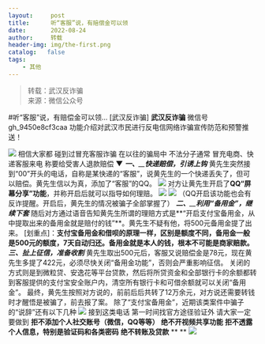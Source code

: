 ```yaml
---
layout:     post
title:      听“客服”说，有赔偿金可以领
date:       2022-08-24
author:     转载
header-img: img/the-first.png
catalog:   false
tags:
    - 其他
---
```


<blockquote><p>转载：武汉反诈骗<br>
来源：微信公众号</p></blockquote>

#听“客服”说，有赔偿金可以领...
[武汉反诈骗]
**武汉反诈骗**
微信号gh_9450e8cf3caa
功能介绍对武汉市民进行反电信网络诈骗宣传防范和预警推送！

![]({{site.baseurl}}/postimg/KGTSXBllbwrfoLbCIribA3aJaO78I3QYzsbNC5fQ47PibMxxnVZdykLzKVusOEMEI85L3mytIEQttvB57zn5vWDQ.jpeg)
相信大家都
碰到过冒充客服诈骗
在以往的骗局中
不法分子通常
冒充电商、快递客服来电
称要给受害人退款赔偿
**▼**
_**一、**__**快递赔偿，引诱上钩**_
黄先生突然接到“00”开头的电话，自称是某快递的“客服”，说黄先生的一个快递丢失了，但可以赔偿。黄先生信以为真，添加了“客服”的QQ。
![]({{site.baseurl}}/postimg/lr7yzsZnle7Iw0e4CVCERDZZv0W8wjgca68LaDIHe3yZ3hoKkE82IGhmAWfcOllJfK0KMniaDibOxS483AZ1JNEQ.jpeg)
对方让黄先生开启了**QQ“屏幕分享”功能**，并称开启后就可以指导如何理赔。
![]({{site.baseurl}}/postimg/lr7yzsZnle7Iw0e4CVCERDZZv0W8wjgc52XFATEaKUSzDjr4l44ibInVLuSyqBibicBONFsjsCiaH5ENAxjE52lT1w.jpeg)
![]({{site.baseurl}}/postimg/lr7yzsZnle7Iw0e4CVCERDZZv0W8wjgcJt8ppibPibmkobYL9ribvoS51ue2iadJkaic7DopZ4ZKN09uJJTQ397mbgA.jpeg)
（QQ开启该功能也会有反诈提醒。开启后，黄先生的情况被骗子全部掌握了）
_**二、**__**利用“备用金”，继续下套**_
随后对方通过语音告知黄先生所谓的理赔方式是**“开启支付宝备用金，从中提取出来的备用金就是赔付的钱”**。黄先生不疑有他，将500元备用金提了出来。
[划重点]：**支付宝备用金和借呗的原理一样，区别是额度不同，备用金一般是500元的额度，7天自动归还。备用金就是本人的钱，根本不可能是商家赔款。**
_**三、扯上征信，准备收割**_
黄先生取出500元后，客服又说赔偿金是78元，现在黄先生多提了422元，必须尽快关闭“备用金功能”，否则会严重影响征信。
关闭的方式则是到微粒贷、安逸花等平台贷款，然后将所贷资金和全部银行卡的余额都转到客服提供的支付宝安全账户内，清空所有银行卡和可借余额就可以关闭“备用金”。
最终，黄先生按照对方说的，前前后后共转了12万余元，对方说还需要转钱时才醒悟是被骗了，前去报了案。
除了“支付宝备用金”，近期该类案件中骗子的“说辞”还有以下几种
![]({{site.baseurl}}/postimg/lr7yzsZnle7Iw0e4CVCERDZZv0W8wjgcTfdzXboCuuKAQn0qgaXgianoLD2Lk1Z2JUzRvVXRNcwJeNGq0cLh9qQ.png)
接到这类电话
第一时间找官方途径验证外
请大家一定要做到
**拒不添加个人社交账号（微信，QQ等等）**
**绝不开视频共享功能**
**拒不透露个人信息，特别是验证码和各类密码**
**绝不转账及贷款**
**
**
![]({{site.baseurl}}/postimg/8wBAcE4t1v6pJ9dCRnTSs0RB5pzIsjXZWdGVjroozYpaOyoFzBFnqoBNQBQbVaWvEpchbs7CCKqSAyDxlQlXqQ.jpeg)
